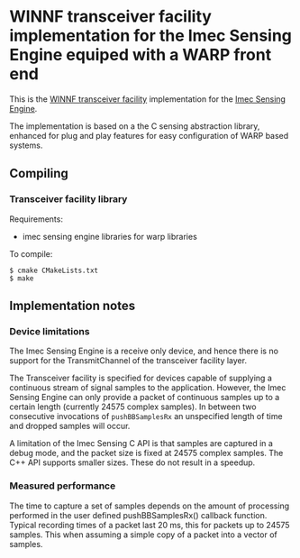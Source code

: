 # WINNF transceiver facility implementation for the Imec Sensing Engine equiped with a WARP front end

This is the [WINNF transceiver facility][1] implementation for the [Imec Sensing Engine][2].

The implementation is based on a the C sensing abstraction library, enhanced for plug and play features for easy configuration of WARP based systems.

[1]: http://www.crew-project.eu/portal/transceiver-facility-specification
[2]: http://www.crew-project.eu/portal/imecdoc

## Compiling

### Transceiver facility library

Requirements:

 * imec sensing engine libraries for warp libraries

To compile:

    $ cmake CMakeLists.txt 
    $ make

## Implementation notes

### Device limitations

The Imec Sensing Engine is a receive only device, and hence there is no support for the TransmitChannel of the transceiver facility layer.

The Transceiver facility is specified for devices capable of supplying a continuous stream of signal samples to the application. However, the Imec Sensing Engine can only provide a packet of continuous samples up to a certain length (currently 24575 complex samples). In between two consecutive invocations of `pushBBSamplesRx` an unspecified length of time and dropped samples will occur.

A limitation of the Imec Sensing C API is that samples are captured in a debug mode, and the packet size is fixed at 24575 complex samples. The C++ API supports smaller sizes. These do not result in a speedup.

### Measured performance

The time to capture a set of samples depends on the amount of processing performed in the user defined pushBBSamplesRx() callback function. Typical recording times of a packet last 20 ms, this for packets up to 24575 samples. This when assuming a simple copy of a packet into a vector of samples.







